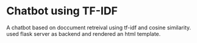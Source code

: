 # Chatbot using TF-IDF
 A chatbot based on doccument retreival using tf-idf and cosine similarity. used flask server as backend and rendered an html template.
